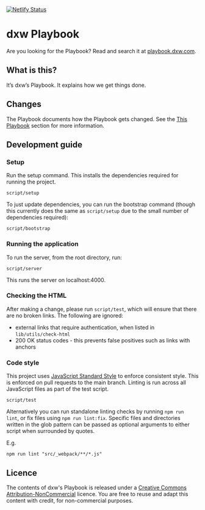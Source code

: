 [![Netlify Status](https://api.netlify.com/api/v1/badges/41bf71b6-221f-47c6-b391-4ac43b0b3b8c/deploy-status)](https://app.netlify.com/sites/laughing-payne-b9fbd2/deploys)

# dxw Playbook

Are you looking for the Playbook? Read and search it at
[playbook.dxw.com](https://playbook.dxw.com).

## What is this?

It’s dxw’s Playbook. It explains how we get things done.

## Changes

The Playbook documents how the Playbook gets changed. See the
[This Playbook](https://playbook.dxw.com/#this-playbook) section for more
information.

## Development guide

### Setup

Run the setup command. This installs the dependencies required for running the
project.

```
script/setup
```

To just update dependencies, you can run the bootstrap command (though this
currently does the same as `script/setup` due to the small number of
dependencies required):

```
script/bootstrap
```

### Running the application

To run the server, from the root directory, run:

```
script/server
```

This runs the server on localhost:4000.

### Checking the HTML

After making a change, please run `script/test`, which will ensure that there
are no broken links. The following are ignored:

- external links that require authentication, when listed in `lib/utils/check-html`
- 200 OK status codes - this prevents false positives such as links with anchors

### Code style

This project uses [JavaScript Standard Style](https://standardjs.com/) to enforce consistent style. This is enforced on pull requests to the main branch. Linting is run across all JavaScript files as part of the test script.

```
script/test
```

Alternatively you can run standalone linting checks by running `npm run lint`, or fix files using `npm run lint:fix`. Specific files and directories written in the glob pattern can be passed as optional arguments to either script when surrounded by quotes.

E.g.
```
npm run lint "src/_webpack/**/*.js"
```

## Licence

The contents of dxw's Playbook is released under a
[Creative Commons Attribution-NonCommercial](https://creativecommons.org/licenses/by-nc/2.0/uk/)
licence. You are free to reuse and adapt this content with credit, for
non-commercial purposes.
